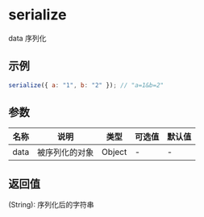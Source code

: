 # serialize

data 序列化

## 示例

```js
serialize({ a: "1", b: "2" }); // "a=1&b=2"
```

## 参数

| 名称 | 说明           | 类型   | 可选值 | 默认值 |
| ---- | -------------- | ------ | ------ | ------ |
| data | 被序列化的对象 | Object | -      | -      |

## 返回值

(String): 序列化后的字符串
